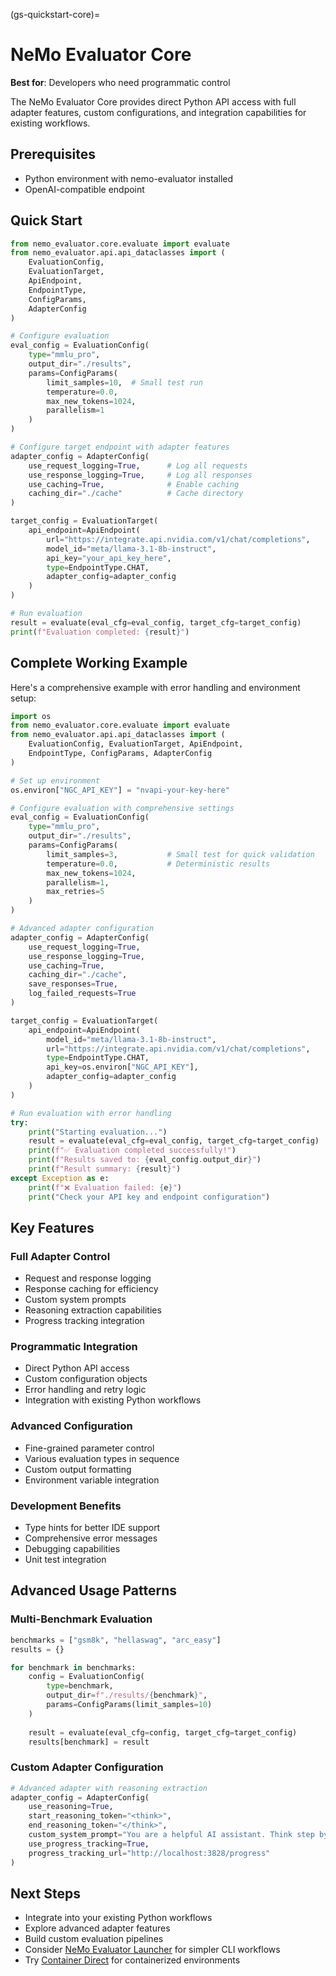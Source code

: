 (gs-quickstart-core)=
# NeMo Evaluator Core

**Best for**: Developers who need programmatic control

The NeMo Evaluator Core provides direct Python API access with full adapter features, custom configurations, and integration capabilities for existing workflows.

## Prerequisites

- Python environment with nemo-evaluator installed
- OpenAI-compatible endpoint

## Quick Start

```python
from nemo_evaluator.core.evaluate import evaluate
from nemo_evaluator.api.api_dataclasses import (
    EvaluationConfig, 
    EvaluationTarget, 
    ApiEndpoint, 
    EndpointType,
    ConfigParams,
    AdapterConfig
)

# Configure evaluation
eval_config = EvaluationConfig(
    type="mmlu_pro",
    output_dir="./results",
    params=ConfigParams(
        limit_samples=10,  # Small test run
        temperature=0.0,
        max_new_tokens=1024,
        parallelism=1
    )
)

# Configure target endpoint with adapter features
adapter_config = AdapterConfig(
    use_request_logging=True,      # Log all requests
    use_response_logging=True,     # Log all responses
    use_caching=True,              # Enable caching
    caching_dir="./cache"          # Cache directory
)

target_config = EvaluationTarget(
    api_endpoint=ApiEndpoint(
        url="https://integrate.api.nvidia.com/v1/chat/completions",
        model_id="meta/llama-3.1-8b-instruct",
        api_key="your_api_key_here",
        type=EndpointType.CHAT,
        adapter_config=adapter_config
    )
)

# Run evaluation
result = evaluate(eval_cfg=eval_config, target_cfg=target_config)
print(f"Evaluation completed: {result}")
```

## Complete Working Example

Here's a comprehensive example with error handling and environment setup:

```python
import os
from nemo_evaluator.core.evaluate import evaluate
from nemo_evaluator.api.api_dataclasses import (
    EvaluationConfig, EvaluationTarget, ApiEndpoint, 
    EndpointType, ConfigParams, AdapterConfig
)

# Set up environment
os.environ["NGC_API_KEY"] = "nvapi-your-key-here"

# Configure evaluation with comprehensive settings
eval_config = EvaluationConfig(
    type="mmlu_pro",
    output_dir="./results",
    params=ConfigParams(
        limit_samples=3,           # Small test for quick validation
        temperature=0.0,           # Deterministic results
        max_new_tokens=1024,
        parallelism=1,
        max_retries=5
    )
)

# Advanced adapter configuration
adapter_config = AdapterConfig(
    use_request_logging=True,
    use_response_logging=True,
    use_caching=True,
    caching_dir="./cache",
    save_responses=True,
    log_failed_requests=True
)

target_config = EvaluationTarget(
    api_endpoint=ApiEndpoint(
        model_id="meta/llama-3.1-8b-instruct",
        url="https://integrate.api.nvidia.com/v1/chat/completions",
        type=EndpointType.CHAT,
        api_key=os.environ["NGC_API_KEY"],
        adapter_config=adapter_config
    )
)

# Run evaluation with error handling
try:
    print("Starting evaluation...")
    result = evaluate(eval_cfg=eval_config, target_cfg=target_config)
    print(f"✅ Evaluation completed successfully!")
    print(f"Results saved to: {eval_config.output_dir}")
    print(f"Result summary: {result}")
except Exception as e:
    print(f"❌ Evaluation failed: {e}")
    print("Check your API key and endpoint configuration")
```

## Key Features

### Full Adapter Control

- Request and response logging
- Response caching for efficiency
- Custom system prompts
- Reasoning extraction capabilities
- Progress tracking integration

### Programmatic Integration

- Direct Python API access
- Custom configuration objects
- Error handling and retry logic
- Integration with existing Python workflows

### Advanced Configuration

- Fine-grained parameter control
- Various evaluation types in sequence
- Custom output formatting
- Environment variable integration

### Development Benefits

- Type hints for better IDE support
- Comprehensive error messages
- Debugging capabilities
- Unit test integration

## Advanced Usage Patterns

### Multi-Benchmark Evaluation

```python
benchmarks = ["gsm8k", "hellaswag", "arc_easy"]
results = {}

for benchmark in benchmarks:
    config = EvaluationConfig(
        type=benchmark,
        output_dir=f"./results/{benchmark}",
        params=ConfigParams(limit_samples=10)
    )
    
    result = evaluate(eval_cfg=config, target_cfg=target_config)
    results[benchmark] = result
```

### Custom Adapter Configuration

```python
# Advanced adapter with reasoning extraction
adapter_config = AdapterConfig(
    use_reasoning=True,
    start_reasoning_token="<think>",
    end_reasoning_token="</think>",
    custom_system_prompt="You are a helpful AI assistant. Think step by step.",
    use_progress_tracking=True,
    progress_tracking_url="http://localhost:3828/progress"
)
```

## Next Steps

- Integrate into your existing Python workflows
- Explore advanced adapter features
- Build custom evaluation pipelines
- Consider [NeMo Evaluator Launcher](launcher.md) for simpler CLI workflows
- Try [Container Direct](container.md) for containerized environments
